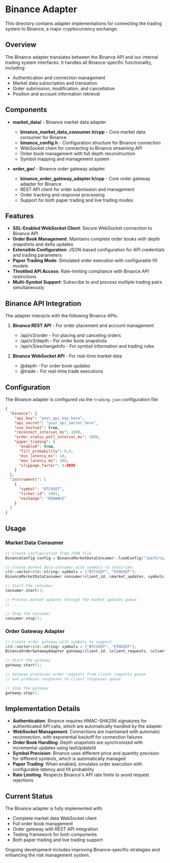# Binance Adapter

This directory contains adapter implementations for connecting the trading system to Binance, a major cryptocurrency exchange.

## Overview

The Binance adapter translates between the Binance API and our internal trading system interfaces. It handles all Binance-specific functionality, including:

- Authentication and connection management
- Market data subscription and translation
- Order submission, modification, and cancellation
- Position and account information retrieval

## Components

- **market_data/** - Binance market data adapter
  - **binance_market_data_consumer.h/cpp** - Core market data consumer for Binance
  - **binance_config.h** - Configuration structure for Binance connection
  - WebSocket client for connecting to Binance streaming API
  - Order book management with full depth reconstruction
  - Symbol mapping and management system
  
- **order_gw/** - Binance order gateway adapter
  - **binance_order_gateway_adapter.h/cpp** - Core order gateway adapter for Binance
  - REST API client for order submission and management
  - Order tracking and response processing
  - Support for both paper trading and live trading modes

## Features

- **SSL-Enabled WebSocket Client**: Secure WebSocket connection to Binance API
- **Order Book Management**: Maintains complete order books with depth snapshots and delta updates
- **Extensible Configuration**: JSON-based configuration for API credentials and trading parameters
- **Paper Trading Mode**: Simulated order execution with configurable fill models
- **Throttled API Access**: Rate-limiting compliance with Binance API restrictions
- **Multi-Symbol Support**: Subscribe to and process multiple trading pairs simultaneously

## Binance API Integration

The adapter interacts with the following Binance APIs:

1. **Binance REST API** - For order placement and account management
   - /api/v3/order - For placing and canceling orders
   - /api/v3/depth - For order book snapshots
   - /api/v3/exchangeInfo - For symbol information and trading rules

2. **Binance WebSocket API** - For real-time market data
   - <symbol>@depth - For order book updates
   - <symbol>@trade - For real-time trade executions

## Configuration

The Binance adapter is configured via the `trading.json` configuration file:

```json
{
  "binance": {
    "api_key": "your_api_key_here",
    "api_secret": "your_api_secret_here",
    "use_testnet": true,
    "reconnect_interval_ms": 1000,
    "order_status_poll_interval_ms": 2000,
    "paper_trading": {
      "enabled": true,
      "fill_probability": 0.9,
      "min_latency_ms": 10,
      "max_latency_ms": 100,
      "slippage_factor": 0.0005
    }
  },
  "instruments": [
    {
      "symbol": "BTCUSDT",
      "ticker_id": 1001,
      "exchange": "BINANCE"
    }
  ]
}
```

## Usage

### Market Data Consumer

```cpp
// Create configuration from JSON file
BinanceConfig config = BinanceMarketDataConsumer::loadConfig("/path/to/trading.json");

// Create market data consumer with symbols to subscribe
std::vector<std::string> symbols = {"BTCUSDT", "ETHUSDT"};
BinanceMarketDataConsumer consumer(client_id, &market_updates, symbols, config);

// Start the consumer
consumer.start();

// Process market updates through the market_updates queue
// ...

// Stop the consumer
consumer.stop();
```

### Order Gateway Adapter

```cpp
// Create order gateway with symbols to support
std::vector<std::string> symbols = {"BTCUSDT", "ETHUSDT"};
BinanceOrderGatewayAdapter gateway(client_id, &client_requests, &client_responses, config, symbols);

// Start the gateway
gateway.start();

// Gateway processes order requests from client_requests queue
// and produces responses to client_responses queue

// Stop the gateway
gateway.stop();
```

## Implementation Details

- **Authentication**: Binance requires HMAC-SHA256 signatures for authenticated API calls, which are automatically handled by the adapter
- **WebSocket Management**: Connections are maintained with automatic reconnection, with exponential backoff for connection failures
- **Order Book Handling**: Depth snapshots are synchronized with incremental updates using lastUpdateId
- **Symbol Precision**: Binance uses different price and quantity precision for different symbols, which is automatically managed
- **Paper Trading**: When enabled, simulates order execution with configurable latency and fill probability
- **Rate Limiting**: Respects Binance's API rate limits to avoid request rejections

## Current Status

The Binance adapter is fully implemented with:
- Complete market data WebSocket client
- Full order book management
- Order gateway with REST API integration
- Testing framework for both components
- Both paper trading and live trading support

Ongoing development includes improving Binance-specific strategies and enhancing the risk management system.